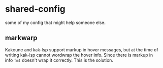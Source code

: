shared-config
=============

some of my config that might help someone else.

markwarp
--------

Kakoune and kak-lsp support markup in hover messages, but at the time of
writing kak-lsp cannot wordwrap the hover info. Since there is markup in info
`fmt` doesn't wrap it correctly. This is the solution.
